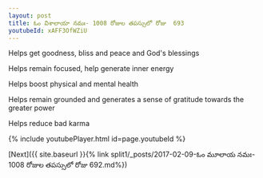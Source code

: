 ```yaml
---
layout: post
title: ఓం విశాలాయా నమః- 1008 రోజుల తపస్సులో రోజు  693
youtubeId: xAFF3OfWZiU
---
```

 
 
Helps get goodness, bliss and peace and God's blessings
 
Helps remain focused, help generate inner energy 
 
Helps boost physical and mental health 
 
Helps remain grounded and generates a sense of gratitude towards the greater power 
 
Helps reduce bad karma
 
 
 
 


{% include youtubePlayer.html id=page.youtubeId %}
 
[Next]({{ site.baseurl }}{% link  split1/_posts/2017-02-09-ఓం మూలాయ నమః- 1008 రోజుల తపస్సులో రోజు  692.md%})
 
